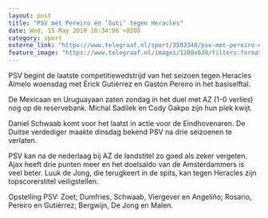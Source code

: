 ```yaml
---
layout: post
title: "PSV met Pereiro én ’Guti’ tegen Heracles"
date: Wed, 15 May 2019 18:34:06 +0200
category: sport
externe_link: "https://www.telegraaf.nl/sport/3593340/psv-met-pereiro-en-guti-tegen-heracles"
feature_image: "https://www.telegraaf.nl/images/1200x630/filters:format(jpeg):quality(80)/cdn-kiosk-api.telegraaf.nl/96165a12-772f-11e9-a03e-0217670beecd.jpg"
---
```


<p class="intro">PSV begint de laatste competitiewedstrijd van het seizoen tegen Heracles Almelo woensdag met Érick Gutiérrez en Gastón Pereiro in het basiselftal.</p> <p>De Mexicaan en Uruguayaan zaten zondag in het duel met AZ (1-0 verlies) nog op de reservebank. Michal Sadilek en Cody Gakpo zijn hun plek kwijt.</p><p>Daniel Schwaab komt voor het laatst in actie voor de Eindhovenaren. De Duitse verdediger maakte dinsdag bekend PSV na drie seizoenen te verlaten.</p><p>PSV kan na de nederlaag bij AZ de landstitel zo goed als zeker vergeten. Ajax heeft drie punten meer en het doelsaldo van de Amsterdammers is veel beter. Luuk de Jong, die terugkeert in de spits, kan tegen Heracles zijn topscorerstitel veiligstellen.</p><p>Opstelling PSV: Zoet; Dumfries, Schwaab, Viergever en Angeliño; Rosario, Pereiro en Gutiérrez; Bergwijn, De Jong en Malen.</p>
